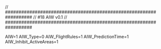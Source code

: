 // ##################################################################
//                   #18 AIW v0.1
// ##################################################################

AIW=1
AIW_Type=0
AIW_FlightRules=1
AIW_PredictionTime=1
AIW_Inhibit_ActiveAreas=1
